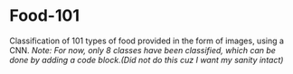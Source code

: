 # Food-101
Classification of 101 types of food provided in the form of images, using a CNN.
*Note: For now, only 8 classes have been classified, which can be done by adding a code block.(Did not do this cuz I want my sanity intact)*
